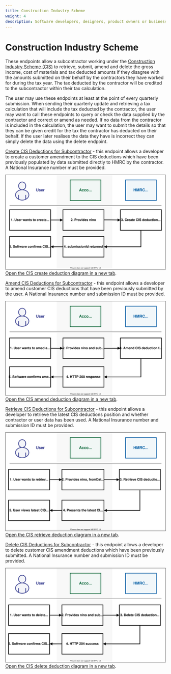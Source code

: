 ```yaml
---
title: Construction Industry Scheme
weight: 4
description: Software developers, designers, product owners or business analysts. Integrate your software with the Income Tax API for Making Tax Digital.
---
```


<!--- Section owner: MTD Programme --->

# Construction Industry Scheme

These endpoints allow a subcontractor working under the [Construction Industry Scheme (CIS)](https://www.gov.uk/what-is-the-construction-industry-scheme) to retrieve, submit, amend and delete the gross income, cost of materials and tax deducted amounts if they disagree with the amounts submitted on their behalf by the contractors they have worked for during the tax year. The tax deducted by the contractor will be credited to the subcontractor within their tax calculation.

The user may use these endpoints at least at the point of every quarterly submission. When sending their quarterly update and retrieving a tax calculation that will include the tax deducted by the contractor, the user may want to call these endpoints to query or check the data supplied by the contractor and correct or amend as needed. If no data from the contractor is included in the calculation, the user may want to submit the details so that they can be given credit for the tax the contractor has deducted on their behalf. If the user later realises the data they have is incorrect they can simply delete the data using the delete endpoint.

[Create CIS Deductions for Subcontractor](https://developer.service.hmrc.gov.uk/api-documentation/docs/api/service/cis-deductions-api/1.0#_create-cis-deductions-for-subcontractor-test-only_post_accordion) - this endpoint allows a developer to create a customer amendment to the CIS deductions which have been previously populated by data submitted directly to HMRC by the contractor. A National Insurance number must be provided.

<a href="figures/cis-create-cis.svg" target="blank"><img src="figures/cis-create-cis.svg" alt="CIS create diagram" style="width:720px;" /></a>
<a href="figures/cis-create-cis.svg" target="blank">Open the CIS create deduction diagram in a new tab</a>.

[Amend CIS Deductions for Subcontractor](https://developer.service.hmrc.gov.uk/api-documentation/docs/api/service/cis-deductions-api/1.0#_amend-cis-deductions-for-subcontractor-test-only_put_accordion) - this endpoint allows a developer to amend customer CIS deductions that have been previously submitted by the user.  A National Insurance number and submission ID must be provided.

<a href="figures/cis-amend-cis.svg" target="blank"><img src="figures/cis-amend-cis.svg" alt="CIS amend diagram" style="width:720px;" /></a>
<a href="figures/cis-amend-cis.svg" target="blank">Open the CIS amend deduction diagram in a new tab</a>.

[Retrieve CIS Deductions for Subcontractor](https://developer.service.hmrc.gov.uk/api-documentation/docs/api/service/cis-deductions-api/1.0#_retrieve-cis-deductions-for-subcontractor-test-only_get_accordion) - this endpoint allows a developer to retrieve the latest CIS deductions position and whether contractor or user data has been used. A National Insurance number and submission ID must be provided. 

<a href="figures/cis-retrieve-cis.svg" target="blank"><img src="figures/cis-retrieve-cis.svg" alt="CIS create diagram" style="width:720px;" /></a>
<a href="figures/cis-retrieve-cis.svg" target="blank">Open the CIS retrieve deduction diagram in a new tab</a>.

[Delete CIS Deductions for Subcontractor](https://developer.service.hmrc.gov.uk/api-documentation/docs/api/service/cis-deductions-api/1.0#_delete-cis-deductions-for-subcontractor-test-only_delete_accordion) - this endpoint allows a developer to delete customer CIS amendment deductions which have been previously submitted. A National Insurance number and submission ID must be provided.

<a href="figures/cis-delete-cis.svg" target="blank"><img src="figures/cis-delete-cis.svg" alt="CIS delete diagram" style="width:720px;" /></a>
<a href="figures/cis-delete-cis.svg" target="blank">Open the CIS delete deduction diagram in a new tab</a>.




